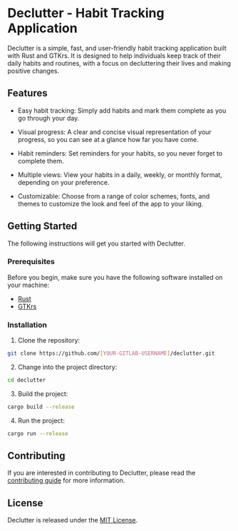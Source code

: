 # Declutter - Habit Tracking Application

Declutter is a simple, fast, and user-friendly habit tracking application built with Rust and GTKrs. It is designed to help individuals keep track of their daily habits and routines, with a focus on decluttering their lives and making positive changes.

## Features

- Easy habit tracking: Simply add habits and mark them complete as you go through your day.

- Visual progress: A clear and concise visual representation of your progress, so you can see at a glance how far you have come.

- Habit reminders: Set reminders for your habits, so you never forget to complete them.

- Multiple views: View your habits in a daily, weekly, or monthly format, depending on your preference.

- Customizable: Choose from a range of color schemes, fonts, and themes to customize the look and feel of the app to your liking.

## Getting Started

The following instructions will get you started with Declutter.

### Prerequisites

Before you begin, make sure you have the following software installed on your machine:

- [Rust](https://www.rust-lang.org/tools/install)
- [GTKrs](https://gtk-rs.org/docs/requirements.html)

### Installation

1.  Clone the repository:

```bash
git clone https://github.com/[YOUR-GITLAB-USERNAME]/declutter.git
```

2.  Change into the project directory:

```bash
cd declutter
```

3.  Build the project:

```bash
cargo build --release
```

4.  Run the project:

```bash
cargo run --release
```

## Contributing

If you are interested in contributing to Declutter, please read the [contributing guide](https://chat.openai.com/CONTRIBUTING.md) for more information.

## License

Declutter is released under the [MIT License](https://chat.openai.com/LICENSE).
